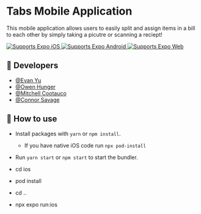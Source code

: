 # Tabs Mobile Application

This mobile application allows users to easily split and assign items in a bill to each other by simply taking a picutre or scanning a reciept!

<p>
  <!-- iOS -->
  <a href="https://itunes.apple.com/app/apple-store/id982107779">
    <img alt="Supports Expo iOS" longdesc="Supports Expo iOS" src="https://img.shields.io/badge/iOS-4630EB.svg?style=flat-square&logo=APPLE&labelColor=999999&logoColor=fff" />
  </a>
  <!-- Android -->
  <a href="https://play.google.com/store/apps/details?id=host.exp.exponent&referrer=blankexample">
    <img alt="Supports Expo Android" longdesc="Supports Expo Android" src="https://img.shields.io/badge/Android-4630EB.svg?style=flat-square&logo=ANDROID&labelColor=A4C639&logoColor=fff" />
  </a>
  <!-- Web -->
  <a href="https://docs.expo.dev/workflow/web/">
    <img alt="Supports Expo Web" longdesc="Supports Expo Web" src="https://img.shields.io/badge/web-4630EB.svg?style=flat-square&logo=GOOGLE-CHROME&labelColor=4285F4&logoColor=fff" />
  </a>
</p>

## 🔗 Developers

-   [@Evan Yu](https://github.com/yuevan10284)
-   [@Owen Hunger](https://github.com/ohunger)
-   [@Mitchell Cootauco](https://github.com/Mcootauc)
-   [@Connor Savage](https://github.com/connorsavage)

## 🚀 How to use

-   Install packages with `yarn` or `npm install`.
    -   If you have native iOS code run `npx pod-install`
-   Run `yarn start` or `npm start` to start the bundler.

-   cd ios
-   pod install
-   cd ..
-   npx expo run:ios
